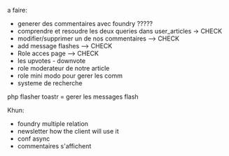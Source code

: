 a faire: 
- generer des commentaires avec foundry ?????
- comprendre et resoudre les deux queries dans user_articles -> CHECK
- modifier/supprimer un de nos commentaires --> CHECK
- add message flashes --> CHECK
- Role acces page --> CHECK
- les upvotes - downvote
- role moderateur de notre article
- role mini modo pour gerer les comm
- systeme de recherche





php flasher toastr = gerer les messages flash





Khun:

- foundry multiple relation
- newsletter how the client will use it
- conf async 
- commentaires s'affichent